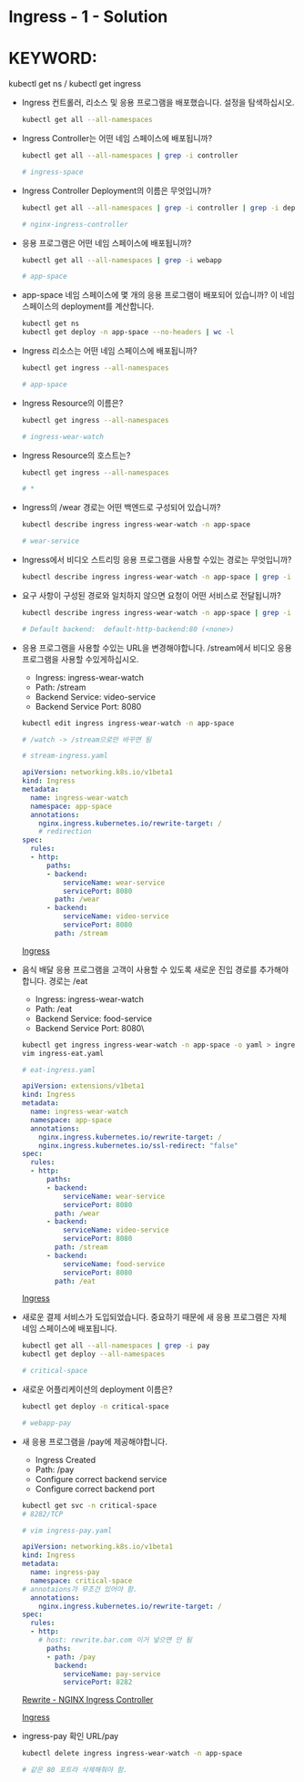 # Ingress - 1 - Solution

# KEYWORD:
kubectl get ns /
kubectl get ingress

- Ingress 컨트롤러, 리소스 및 응용 프로그램을 배포했습니다. 설정을 탐색하십시오.

    ```bash
    kubectl get all --all-namespaces
    ```

- Ingress Controller는 어떤 네임 스페이스에 배포됩니까?

    ```bash
    kubectl get all --all-namespaces | grep -i controller

    # ingress-space
    ```

- Ingress Controller Deployment의 이름은 무엇입니까?

    ```bash
    kubectl get all --all-namespaces | grep -i controller | grep -i deploy

    # nginx-ingress-controller
    ```

- 응용 프로그램은 어떤 네임 스페이스에 배포됩니까?

    ```bash
    kubectl get all --all-namespaces | grep -i webapp

    # app-space
    ```

- app-space 네임 스페이스에 몇 개의 응용 프로그램이 배포되어 있습니까? 이 네임 스페이스의 deployment를 계산합니다.

    ```bash
    kubectl get ns
    kubectl get deploy -n app-space --no-headers | wc -l
    ```

- Ingress 리소스는 어떤 네임 스페이스에 배포됩니까?

    ```bash
    kubectl get ingress --all-namespaces

    # app-space
    ```

- Ingress Resource의 이름은?

    ```bash
    kubectl get ingress --all-namespaces

    # ingress-wear-watch
    ```

- Ingress Resource의 호스트는?

    ```bash
    kubectl get ingress --all-namespaces

    # *
    ```

- Ingress의 /wear 경로는 어떤 백엔드로 구성되어 있습니까?

    ```bash
    kubectl describe ingress ingress-wear-watch -n app-space

    # wear-service
    ```

- Ingress에서 비디오 스트리밍 응용 프로그램을 사용할 수있는 경로는 무엇입니까?

    ```bash
    kubectl describe ingress ingress-wear-watch -n app-space | grep -i video
    ```

- 요구 사항이 구성된 경로와 일치하지 않으면 요청이 어떤 서비스로 전달됩니까?

    ```bash
    kubectl describe ingress ingress-wear-watch -n app-space | grep -i default

    # Default backend:  default-http-backend:80 (<none>)
    ```

- 응용 프로그램을 사용할 수있는 URL을 변경해야합니다. /stream에서 비디오 응용 프로그램을 사용할 수있게하십시오.
    - Ingress: ingress-wear-watch
    - Path: /stream
    - Backend Service: video-service
    - Backend Service Port: 8080

    ```bash
    kubectl edit ingress ingress-wear-watch -n app-space

    # /watch -> /stream으로만 바꾸면 됨
    ```

    ```yaml
    # stream-ingress.yaml

    apiVersion: networking.k8s.io/v1beta1
    kind: Ingress
    metadata:
      name: ingress-wear-watch
      namespace: app-space
      annotations:
        nginx.ingress.kubernetes.io/rewrite-target: /
        # redirection
    spec:
      rules:
      - http:
          paths:
          - backend:
              serviceName: wear-service
              servicePort: 8080
            path: /wear
          - backend:
              serviceName: video-service
              servicePort: 8080
            path: /stream
    ```

    [Ingress](https://kubernetes.io/docs/concepts/services-networking/ingress/)

- 음식 배달 응용 프로그램을 고객이 사용할 수 있도록 새로운 진입 경로를 추가해야합니다. 경로는 /eat
    - Ingress: ingress-wear-watch
    - Path: /eat
    - Backend Service: food-service
    - Backend Service Port: 8080\

    ```bash
    kubectl get ingress ingress-wear-watch -n app-space -o yaml > ingress-eat.yaml
    vim ingress-eat.yaml
    ```

    ```yaml
    # eat-ingress.yaml

    apiVersion: extensions/v1beta1
    kind: Ingress
    metadata:
      name: ingress-wear-watch  
      namespace: app-space
      annotations:    
        nginx.ingress.kubernetes.io/rewrite-target: /    
        nginx.ingress.kubernetes.io/ssl-redirect: "false"
    spec:  
      rules:  
      - http:
          paths:
          - backend:
              serviceName: wear-service
              servicePort: 8080
            path: /wear
          - backend:
              serviceName: video-service
              servicePort: 8080
            path: /stream
          - backend:
              serviceName: food-service
              servicePort: 8080
            path: /eat
    ```

    [Ingress](https://kubernetes.io/docs/concepts/services-networking/ingress/)

- 새로운 결제 서비스가 도입되었습니다. 중요하기 때문에 새 응용 프로그램은 자체 네임 스페이스에 배포됩니다.

    ```bash
    kubectl get all --all-namespaces | grep -i pay
    kubectl get deploy --all-namespaces

    # critical-space
    ```

- 새로운 어플리케이션의 deployment 이름은?

    ```bash
    kubectl get deploy -n critical-space

    # webapp-pay
    ```

- 새 응용 프로그램을 /pay에 제공해야합니다.
    - Ingress Created
    - Path: /pay
    - Configure correct backend service
    - Configure correct backend port

    ```bash
    kubectl get svc -n critical-space
    # 8282/TCP
    ```

    ```yaml
    # vim ingress-pay.yaml

    apiVersion: networking.k8s.io/v1beta1
    kind: Ingress
    metadata:
      name: ingress-pay
      namespace: critical-space
    # annotaions가 무조건 있어야 함.
      annotations:
        nginx.ingress.kubernetes.io/rewrite-target: /
    spec:
      rules:
      - http:
        # host: rewrite.bar.com 이거 넣으면 안 됨
          paths:
          - path: /pay
            backend:
              serviceName: pay-service
              servicePort: 8282
    ```

    [Rewrite - NGINX Ingress Controller](https://kubernetes.github.io/ingress-nginx/examples/rewrite/)

    [Ingress](https://kubernetes.io/docs/concepts/services-networking/ingress/)

- ingress-pay 확인 URL/pay

    ```bash
    kubectl delete ingress ingress-wear-watch -n app-space

    # 같은 80 포트라 삭제해줘야 함.
    ```